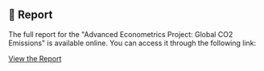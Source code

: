 ## 📄 Report

The full report for the "Advanced Econometrics Project: Global CO2 Emissions" is available online. You can access it through the following link:

[View the Report](https://ryus123.github.io/Advanced-econometrics-project-global-CO2-emissions/)
